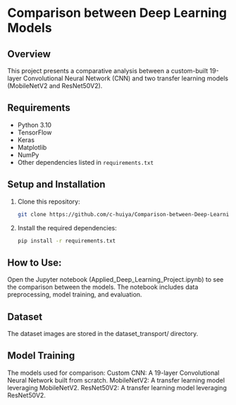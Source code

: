 # Comparison between Deep Learning Models

## Overview
This project presents a comparative analysis between a custom-built 19-layer Convolutional Neural Network (CNN) and two transfer learning models (MobileNetV2 and ResNet50V2).

## Requirements
- Python 3.10
- TensorFlow
- Keras
- Matplotlib
- NumPy
- Other dependencies listed in `requirements.txt`

## Setup and Installation
1. Clone this repository:
   ```bash
   git clone https://github.com/c-huiya/Comparison-between-Deep-Learning-Models.git
2. Install the required dependencies:
   ```bash
   pip install -r requirements.txt

## How to Use:
Open the Jupyter notebook (Applied_Deep_Learning_Project.ipynb) to see the comparison between the models. 
The notebook includes data preprocessing, model training, and evaluation.

## Dataset
The dataset images are stored in the dataset_transport/ directory.

## Model Training
The models used for comparison:
Custom CNN: A 19-layer Convolutional Neural Network built from scratch.
MobileNetV2: A transfer learning model leveraging MobileNetV2.
ResNet50V2: A transfer learning model leveraging ResNet50V2.
